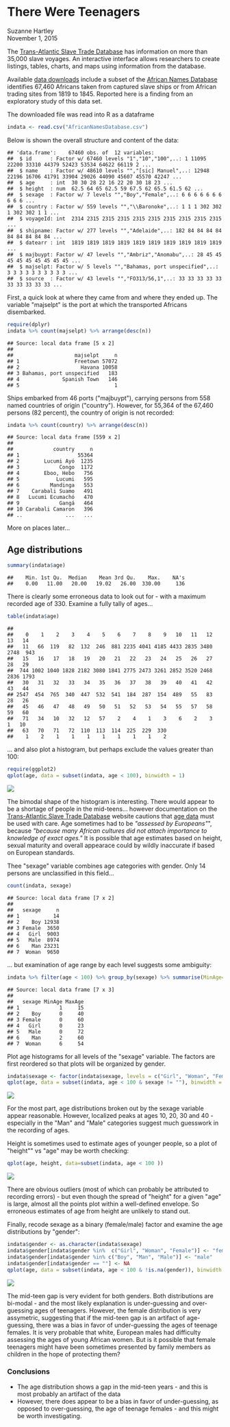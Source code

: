 # There Were Teenagers
Suzanne Hartley  
November 1, 2015  



The [Trans-Atlantic Slave Trade Database](http://www.slavevoyages.org/tast/index.faces) has 
information on more than 35,000 slave voyages. An interactive interface allows researchers to create listings, tables, charts, and maps using information from the database. 

Available [data downloads](http://www.slavevoyages.org/tast/database/download.faces) include a subset of the [African Names Database](http://www.slavevoyages.org/tast/resources/slaves.faces) identifies 67,460 Africans taken from captured slave ships or from African trading sites from 1819 to 1845. Reported here is a finding from an exploratory study of this data set.

The downloaded file was read into R as a dataframe 

```r
indata <- read.csv("AfricanNamesDatabase.csv")
```

Below is shown the overall structure and content of the data:


```
## 'data.frame':	67460 obs. of  12 variables:
##  $ id      : Factor w/ 67460 levels "1","10","100",..: 1 11095 22200 33310 44379 52423 53534 64622 66119 2 ...
##  $ name    : Factor w/ 48610 levels "","[sic] Manuel",..: 12948 22196 16706 41791 33904 29026 44090 45607 45570 42247 ...
##  $ age     : int  30 30 28 22 16 22 20 30 18 23 ...
##  $ height  : num  62.5 64 65 62.5 59 67.5 62 65.5 61.5 62 ...
##  $ sexage  : Factor w/ 7 levels "","Boy","Female",..: 6 6 6 6 6 6 6 6 6 6 ...
##  $ country : Factor w/ 559 levels "","\\Baronoke",..: 1 1 1 302 302 1 302 302 1 1 ...
##  $ voyageId: int  2314 2315 2315 2315 2315 2315 2315 2315 2315 2315 ...
##  $ shipname: Factor w/ 277 levels "","Adelaide",..: 182 84 84 84 84 84 84 84 84 84 ...
##  $ datearr : int  1819 1819 1819 1819 1819 1819 1819 1819 1819 1819 ...
##  $ majbuypt: Factor w/ 47 levels "","Ambriz","Anomabu",..: 28 45 45 45 45 45 45 45 45 45 ...
##  $ majselpt: Factor w/ 5 levels "","Bahamas, port unspecified",..: 3 3 3 3 3 3 3 3 3 3 ...
##  $ source  : Factor w/ 43 levels "","FO313/56,1",..: 33 33 33 33 33 33 33 33 33 33 ...
```

First,  a quick look at where they came from and where they ended up. The variable "majselpt" is the port at which the transported Africans disembarked.


```r
require(dplyr)
indata %>% count(majselpt) %>% arrange(desc(n))
```

```
## Source: local data frame [5 x 2]
## 
##                    majselpt     n
## 1                  Freetown 57072
## 2                    Havana 10058
## 3 Bahamas, port unspecified   183
## 4              Spanish Town   146
## 5                               1
```
Ships embarked from 46 ports ("majbuypt"), carrying persons from 558 named countries of origin ("country"). However, for 55,364 of the 67,460 persons (82 percent), the country of origin is not recorded:


```r
indata %>% count(country) %>% arrange(desc(n))
```

```
## Source: local data frame [559 x 2]
## 
##             country     n
## 1                   55364
## 2        Lucumi Ayó  1235
## 3             Congo  1172
## 4        Eboo, Hebo   756
## 5            Lucumi   595
## 6          Mandinga   553
## 7    Carabali Suamo   491
## 8   Lucumi Ecumachó   470
## 9             Gangá   464
## 10 Carabali Camaron   396
## ..              ...   ...
```

More on places later...



## Age distributions


```r
summary(indata$age)
```

```
##    Min. 1st Qu.  Median    Mean 3rd Qu.    Max.    NA's 
##    0.00   11.00   20.00   19.02   26.00  330.00     136
```
There is clearly some erroneous data to look out for - with a maximum recorded age of 330. Examine a fully tally of ages...


```r
table(indata$age)
```

```
## 
##    0    1    2    3    4    5    6    7    8    9   10   11   12   13   14 
##   11   66  119   82  132  246  881 2235 4041 4185 4433 2835 3480 2748  943 
##   15   16   17   18   19   20   21   22   23   24   25   26   27   28   29 
##  744 1002 1040 1828 2182 3080 1841 2775 2473 3261 2852 3520 2468 2836 1793 
##   30   31   32   33   34   35   36   37   38   39   40   41   42   43   44 
## 2547  454  765  340  447  532  541  184  287  154  489   55   83   28   26 
##   45   46   47   48   49   50   51   52   53   54   55   57   58   59   60 
##   71   34   10   32   12   57    2    4    1    3    6    2    3    1   10 
##   63   70   71   72  110  113  114  225  229  330 
##    1    2    1    1    1    1    1    1    1    2
```
... and also plot a histogram, but perhaps exclude the values greater than 100:


```r
require(ggplot2)
qplot(age, data = subset(indata, age < 100), binwidth = 1)
```

![](teenagers1.png) 

The bimodal shape of the histogram is interesting. There would appear to be a shortage of people in the mid-teens... however documentation on the [Trans-Atlantic Slave Trade Database](http://www.slavevoyages.org/tast/index.faces) website cautions that [age data](http://www.slavevoyages.org/tast/database/agecategories.faces) must be used with care. Age sometimes had to be *"assessed by Europeans"*", because *"because many African cultures did not attach importance to knowledge of exact ages."* It is possible that age estimates based on height, sexual maturity and overall appearace could by wildly inaccurate if based on European standards.

 Thee "sexage" variable combines age categories with gender. Only 14 persons are unclassified in this field...
 

```r
count(indata, sexage)
```

```
## Source: local data frame [7 x 2]
## 
##   sexage     n
## 1           14
## 2    Boy 12938
## 3 Female  3650
## 4   Girl  9003
## 5   Male  8974
## 6    Man 23231
## 7  Woman  9650
```

... but examination of age range by each level suggests some ambiguity:


```r
indata %>% filter(age < 100) %>% group_by(sexage) %>% summarise(MinAge=min(age, na.rm=FALSE), MaxAge=max(age, na.rm=FALSE))
```

```
## Source: local data frame [7 x 3]
## 
##   sexage MinAge MaxAge
## 1             1     15
## 2    Boy      0     40
## 3 Female      0     60
## 4   Girl      0     23
## 5   Male      0     72
## 6    Man      2     60
## 7  Woman      6     54
```

Plot age histograms for all levels of the "sexage" variable. The factors are first reordered so that plots will be organized by gender.


```r
indata$sexage <- factor(indata$sexage, levels = c("Girl", "Woman", "Female", "Boy", "Man", "Male", ""))
qplot(age, data = subset(indata, age < 100 & sexage != ""), binwidth = 1) + facet_wrap(~sexage)
```

![](teenagers2.png) 

For the most part, age distributions broken out by the sexage variable appear reasonable. However, localized peaks at ages 10, 20, 30 and 40 - especially in the "Man" and "Male" categories suggest much guesswork in the recording of ages.

Height is sometimes used to estimate ages of younger people, so a plot of "height"" vs "age" may be worth checking:


```r
qplot(age, height, data=subset(indata, age < 100 ))
```

![](teenagers3.png) 

There are obvious outliers (most of which can probably be attributed to recording errors) - but even though the spread of "height" for a given "age" is large, almost all the points plot within a well-defined envelope. So erroneous estimates of age from height are unlikely to stand out.

Finally, recode sexage as a binary (female/male) factor and examine the age distributions by "gender":


```r
indata$gender <- as.character(indata$sexage)
indata$gender[indata$gender %in%  c("Girl", "Woman", "Female")] <- "female"
indata$gender[indata$gender %in% c("Boy", "Man", "Male")] <- "male"
indata$gender[indata$gender == ""] <- NA
qplot(age, data = subset(indata, age < 100 & !is.na(gender)), binwidth = 1) + facet_wrap(~gender)
```

![](teenagers4.png) 

The mid-teen gap is very evident for both genders. Both distributions are bi-modal - and the most likely explanation is under-guessing and over-guessing ages of teenagers. However, the female distribution is very assymetric, suggesting that if the mid-teen gap is an artifact of age-guessing, there was a bias in favor of under-guessing the ages of teenage females. It is very probable that white, European males had difficulty assessing the ages of young African women. But is it possible that female teenagers might have been sometimes presented by family members as children in the hope of protecting them?

### Conclusions
* The age distribution shows a gap in the mid-teen years - and this is most probably an artifact of the data 
* However, there does appear to be a bias in favor of under-guessing, as opposed to over-guessing, the age of teenage females - and this might be worth investigating.

